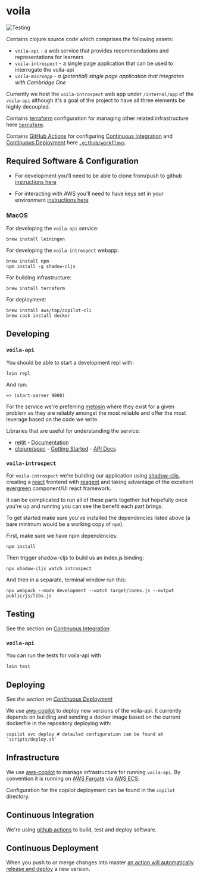 # voila

![Testing](https://github.com/ELiTLtd/voila/workflows/Testing/badge.svg)

Contains clojure source code which comprises the following assets:

- `voila-api` - a web service that provides recommendations and representations for learners
- `voila-introspect` - a single page application that can be used to interrogate the voila-api
- _`voila-microapp` - a (potential) single page application that integrates with Cambridge One_

Currently we host the `voila-introspect` web app under `/internal/app` of the
`voila-api` although it's a goal of the project to have all three elements be
highly decoupled.

Contains [terraform](https://www.terraform.io/) configuration for managing other
related infrastructure here [`terraform`](terraform).

Contains [GitHub Actions](https://github.com/features/actions) for configuring
[Continuous Integration](#continuous-integration) and [Continuous
Deployment](#continuous-deployment) here
[`.github/workflows`](.github/workflows).

## Required Software & Configuration

 - For development you'll need to be able to clone from/push to github
   [instructions
   here](https://docs.github.com/en/free-pro-team@latest/github/authenticating-to-github/connecting-to-github-with-ssh)

 - For interacting with AWS you'll need to have keys set in your environment
   [instructions
   here](https://docs.aws.amazon.com/cli/latest/userguide/cli-configure-quickstart.html)

### MacOS

For developing the `voila-api` service:

    brew install leiningen

For developing the `voila-introspect` webapp:

    brew install npm
    npm install -g shadow-cljs
    
For building infrastructure:
  
    brew install terraform

For deployment:

    brew install aws/tap/copilot-cli
    brew cask install docker

## Developing

### `voila-api`

You should be able to start a development repl with:

    lein repl
    
And run:

    => (start-server 9000)

For the service we're preferring [metosin](https://github.com/metosin) where
they exist for a given problem as they are reliably amongst the most reliable
and offer the most leverage based on the code we write.

Libraries that are useful for understanding the service:

 - [reitit](https://github.com/metosin/reitit) -
   [Documentation](https://cljdoc.org/d/metosin/reitit/0.5.6/doc/introduction)
 - [clojure/spec](https://clojure.org/about/spec) - [Getting
   Started](https://clojure.org/about/spec) - [API
   Docs](https://clojure.github.io/spec.alpha/)

### `voila-introspect`

For `voila-introspect` we're building our application using
[shadow-cljs](http://shadow-cljs.org/), creating a [react](https://reactjs.org/)
frontend with [reagent](http://reagent-project.github.io/) and taking advantage
of the excellent [evergreen](https://evergreen.segment.com/) component/UI react
framework.

It can be complicated to run all of these parts together _but_ hopefully once
you're up and running you can see the benefit each part brings.

To get started make sure you've installed the dependencies listed above (a bare
minimum would be a working copy of `npm`).

First, make sure we have npm dependencies:

    npm install

Then trigger shadow-cljs to build us an index.js binding:

    npx shadow-cljs watch introspect

And then in a separate, terminal window run this:

    npx webpack --mode development --watch target/index.js --output public/js/libs.js

## Testing

See the section on [Continuous Integration](#continuous-integration)

### `voila-api`

You can run the tests for voila-api with

    lein test

## Deploying

_See the section on [Continuous Deployment](#continuous-deployment)_

We use [aws-copilot](https://github.com/aws/copilot-cli) to deploy new versions
of the voila-api. It currently depends on building and sending a docker image
based on the current dockerfile in the repository deploying with:

    copilot svc deploy # detailed configuration can be found at `scripts/deploy.sh`

## Infrastructure

We use [aws-copilot](https://github.com/aws/copilot-cli) to manage
infrastructure for running `voila-api`. By convention it is running on [AWS
Fargate](https://aws.amazon.com/fargate/) via [AWS
ECS](https://aws.amazon.com/ecs/).

Configuration for the copilot deployment can be found in the `copilot`
directory.

## Continuous Integration

We're using [github actions](https://github.com/features/actions) to build, test
and deploy software.

## Continuous Deployment

When you push to or merge changes into master [an action will automatically
release and deploy](https://github.com/ELiTLtd/voila/actions?query=workflow%3ARelease) a new version.
